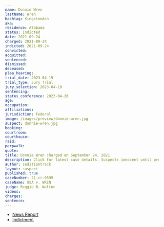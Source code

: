 ```yaml
---
name: Donnie Wren
lastName: Wren
hashtag: KingstonAsh
aka:
residence: Alabama
status: Indicted
date: 2021-09-24
charged: 2021-09-24
indicted: 2021-09-24
convicted:
acquitted:
sentenced:
dismissed:
deceased:
plea_hearing:
trial_date: 2023-04-19
trial_type: Jury Trial
jury_selection: 2023-04-19
sentencing:
status_conference: 2023-04-26
age:
occupation:
affiliations:
jurisdiction: Federal
image: /images/preview/donnie-wren.jpg
suspect: donnie-wren.jpg
booking:
courtroom:
courthouse:
raid:
perpwalk:
quote:
title: Donnie Wren charged on September 24, 2021
description: Click for latest case details. Suspects innocent until proven guilty.
author: seditiontrack
layout: suspect
published: true
caseNumber: 21-cr-0599
caseName: USA v. WREN
judge: Reggie B. Walton
videos:
charges:
sentence:
---
```

- [News Report](https://www.huffpost.com/entry/trump-capitol-riot-cops_n_615dbe0ae4b069a0b3b84316)
- [Indictment](https://extremism.gwu.edu/sites/g/files/zaxdzs2191/f/Donnie%20Duane%20Wren%20and%20Thomas%20Harlen%20Smith%20Indictment.pdf)
